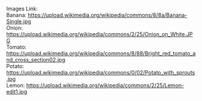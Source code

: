 Images Link: <br>
Banana: https://upload.wikimedia.org/wikipedia/commons/8/8a/Banana-Single.jpg <br>
Onion: https://upload.wikimedia.org/wikipedia/commons/2/25/Onion_on_White.JPG <br>
Tomato: https://upload.wikimedia.org/wikipedia/commons/8/88/Bright_red_tomato_and_cross_section02.jpg <br>
Potato: https://upload.wikimedia.org/wikipedia/commons/0/02/Potato_with_sprouts.jpg <br>
Lemon: https://upload.wikimedia.org/wikipedia/commons/2/25/Lemon-edit1.jpg <br>
